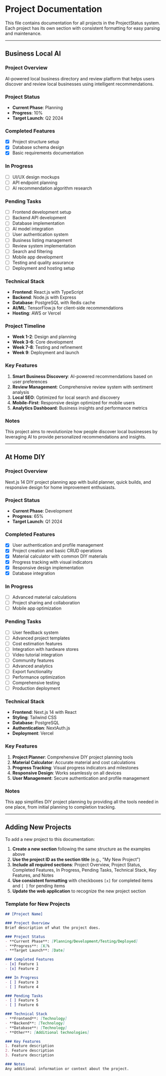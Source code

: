 # Project Documentation

This file contains documentation for all projects in the ProjectStatus system. Each project has its own section with consistent formatting for easy parsing and maintenance.

---

## Business Local AI

### Project Overview
AI-powered local business directory and review platform that helps users discover and review local businesses using intelligent recommendations.

### Project Status
- **Current Phase**: Planning
- **Progress**: 10%
- **Target Launch**: Q2 2024

### Completed Features
- [x] Project structure setup
- [x] Database schema design
- [x] Basic requirements documentation

### In Progress
- [ ] UI/UX design mockups
- [ ] API endpoint planning
- [ ] AI recommendation algorithm research

### Pending Tasks
- [ ] Frontend development setup
- [ ] Backend API development
- [ ] Database implementation
- [ ] AI model integration
- [ ] User authentication system
- [ ] Business listing management
- [ ] Review system implementation
- [ ] Search and filtering
- [ ] Mobile app development
- [ ] Testing and quality assurance
- [ ] Deployment and hosting setup

### Technical Stack
- **Frontend**: React.js with TypeScript
- **Backend**: Node.js with Express
- **Database**: PostgreSQL with Redis cache
- **AI/ML**: TensorFlow.js for client-side recommendations
- **Hosting**: AWS or Vercel

### Project Timeline
- **Week 1-2**: Design and planning
- **Week 3-6**: Core development
- **Week 7-8**: Testing and refinement
- **Week 9**: Deployment and launch

### Key Features
1. **Smart Business Discovery**: AI-powered recommendations based on user preferences
2. **Review Management**: Comprehensive review system with sentiment analysis
3. **Local SEO**: Optimized for local search and discovery
4. **Mobile-First**: Responsive design optimized for mobile users
5. **Analytics Dashboard**: Business insights and performance metrics

### Notes
This project aims to revolutionize how people discover local businesses by leveraging AI to provide personalized recommendations and insights.

---

## At Home DIY

### Project Overview
Next.js 14 DIY project planning app with build planner, quick builds, and responsive design for home improvement enthusiasts.

### Project Status
- **Current Phase**: Development
- **Progress**: 65%
- **Target Launch**: Q1 2024

### Completed Features
- [x] User authentication and profile management
- [x] Project creation and basic CRUD operations
- [x] Material calculator with common DIY materials
- [x] Progress tracking with visual indicators
- [x] Responsive design implementation
- [x] Database integration

### In Progress
- [ ] Advanced material calculations
- [ ] Project sharing and collaboration
- [ ] Mobile app optimization

### Pending Tasks
- [ ] User feedback system
- [ ] Advanced project templates
- [ ] Cost estimation features
- [ ] Integration with hardware stores
- [ ] Video tutorial integration
- [ ] Community features
- [ ] Advanced analytics
- [ ] Export functionality
- [ ] Performance optimization
- [ ] Comprehensive testing
- [ ] Production deployment

### Technical Stack
- **Frontend**: Next.js 14 with React
- **Styling**: Tailwind CSS
- **Database**: PostgreSQL
- **Authentication**: NextAuth.js
- **Deployment**: Vercel

### Key Features
1. **Project Planner**: Comprehensive DIY project planning tools
2. **Material Calculator**: Accurate material and cost calculations
3. **Progress Tracking**: Visual progress indicators and milestones
4. **Responsive Design**: Works seamlessly on all devices
5. **User Management**: Secure authentication and profile management

### Notes
This app simplifies DIY project planning by providing all the tools needed in one place, from initial planning to completion tracking.

---

## Adding New Projects

To add a new project to this documentation:

1. **Create a new section** following the same structure as the examples above
2. **Use the project ID as the section title** (e.g., "My New Project")
3. **Include all required sections**: Project Overview, Project Status, Completed Features, In Progress, Pending Tasks, Technical Stack, Key Features, and Notes
4. **Use consistent formatting** with checkboxes `[x]` for completed items and `[ ]` for pending items
5. **Update the web application** to recognize the new project section

### Template for New Projects

```markdown
## [Project Name]

### Project Overview
Brief description of what the project does.

### Project Status
- **Current Phase**: [Planning/Development/Testing/Deployed]
- **Progress**: [X]%
- **Target Launch**: [Date]

### Completed Features
- [x] Feature 1
- [x] Feature 2

### In Progress
- [ ] Feature 3
- [ ] Feature 4

### Pending Tasks
- [ ] Feature 5
- [ ] Feature 6

### Technical Stack
- **Frontend**: [Technology]
- **Backend**: [Technology]
- **Database**: [Technology]
- **Other**: [Additional technologies]

### Key Features
1. Feature description
2. Feature description
3. Feature description

### Notes
Any additional information or context about the project.
```

